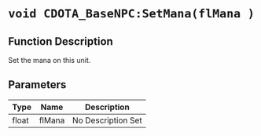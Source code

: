 # `void CDOTA_BaseNPC:SetMana(flMana )`
## Function Description
Set the mana on this unit.
## Parameters
Type|Name|Description
--|--|--
float|flMana|No Description Set
